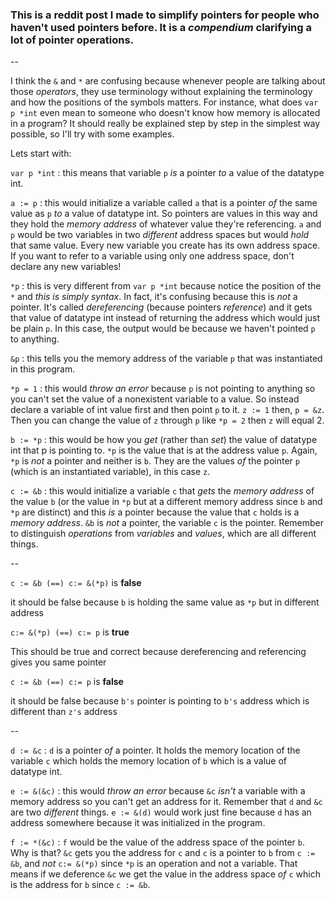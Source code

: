 ### This is a reddit post I made to simplify pointers for people who haven't used pointers before. It is a *compendium* clarifying a lot of pointer operations.

--

I think the `&` and `*` are confusing because whenever people are talking about those *operators*, they use terminology without explaining the terminology and how the positions of the symbols matters. For instance, what does `var p *int` even mean to someone who doesn't know how memory is allocated in a program? It should really be explained step by step in the simplest way possible, so I'll try with some examples. 

Lets start with:

`var p *int`   : this means that variable `p` *is* a pointer *to* a value of the datatype int. 

`a := p`   : this would initialize a variable called `a` that is a pointer *of* the same value as `p` *to* a value of datatype int. So pointers are values in this way and they hold the *memory address* of whatever value they're referencing. `a` and `p` would be two variables in two *different* address spaces but would *hold* that same value. Every new variable you create has its own address space. If you want to refer to a variable using only one address space, don't declare any new variables!

`*p`   : this is very different from `var p *int` because notice the position of the `*` and *this is simply syntax*. In fact, it's confusing because this is *not* a pointer. It's called *dereferencing* (because pointers *reference*) and it gets that value of datatype int instead of returning the address which would just be plain `p`. In this case, the output would be <nil> because we haven't pointed `p` to anything.

`&p`   : this tells you the memory address of the variable `p` that was instantiated in this program.

`*p = 1`   : this would *throw an error* because `p` is not pointing to anything so you can't set the value of a nonexistent variable to a value. So instead declare a variable of int value first and then point `p` to it. `z := 1` then, `p = &z`. Then you can change the value of `z` through `p` like `*p = 2` then `z` will equal 2.

`b := *p`   : this would be how you *get* (rather than *set*) the value of datatype int that p is pointing to. `*p` is the value that is at the address value `p`. Again, `*p` is *not* a pointer and neither is `b`. They are the values *of* the pointer `p` (which is an instantiated variable), in this case `z`.

`c := &b` : this would initialize a variable `c` that *gets* the *memory address* of the value `b` (or the value in `*p` but at a different memory address since `b` and `*p` are distinct) and this *is* a pointer because the value that `c` holds is a *memory address*. `&b` is *not* a pointer, the variable `c` is the pointer. Remember to distinguish *operations* from *variables* and *values*, which are all different things.

--

`c := &b (==) c:= &(*p)` is **false**

it should be false because `b` is holding the same value as `*p` but in different address

`c:= &(*p) (==) c:= p` is **true**

This should be true and correct because dereferencing and referencing gives you same pointer

`c := &b (==) c:= p` is **false**

it should be false because `b's` pointer is pointing to `b's` address which is different than `z's` address

--

`d := &c`   : `d` is a pointer *of* a pointer. It holds the memory location of the variable `c` which holds the memory location of `b` which is a value of datatype int. 

`e := &(&c)`   : this would *throw an error* because `&c` *isn't* a variable with a memory address so you can't get an address for it. Remember that `d` and `&c` are two *different* things. `e := &(d)` would work just fine because `d` has an address somewhere because it was initialized in the program.

`f := *(&c)`   : `f` would be the value of the address space of the pointer `b`. Why is that? `&c` gets you the address for `c` and `c` is a pointer to `b` from `c := &b`, and *not* `c:= &(*p)` since `*p` is an operation and not a variable. That means if we deference `&c` we get the value in the address space *of* `c` which is the address for `b` since `c := &b`.
